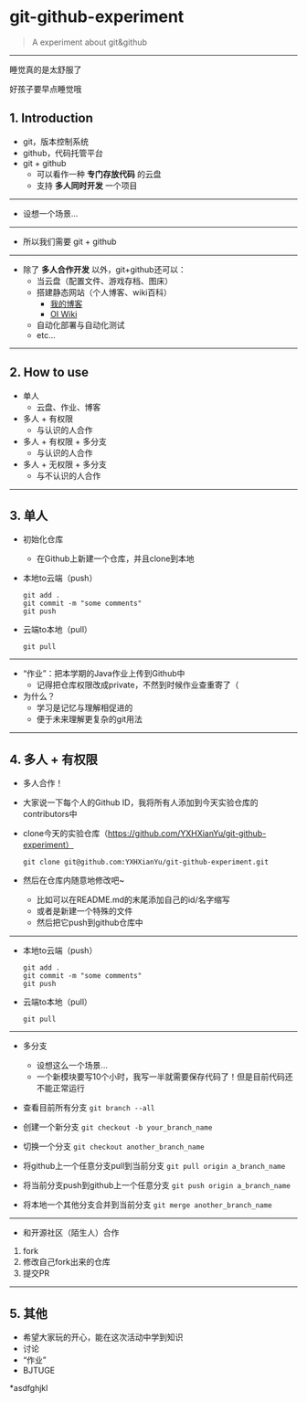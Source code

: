 # git-github-experiment
> A experiment about git&amp;github

---

睡觉真的是太舒服了

好孩子要早点睡觉哦

## 1. Introduction

* git，版本控制系统
* github，代码托管平台
* git + github
  * 可以看作一种 **专门存放代码** 的云盘
  * 支持 **多人同时开发** 一个项目

---

* 设想一个场景...

---

* 所以我们需要 git + github

---

* 除了 **多人合作开发** 以外，git+github还可以：
  * 当云盘（配置文件、游戏存档、图床）
  * 搭建静态网站（个人博客、wiki百科）
    * [我的博客](https://yxhxianyu.fun/)
    * [OI Wiki](https://oi-wiki.org/)
  * 自动化部署与自动化测试
  * etc...

---

## 2. How to use

* 单人
  * 云盘、作业、博客
* 多人 + 有权限
  * 与认识的人合作
* 多人 + 有权限 + 多分支
  * 与认识的人合作
* 多人 + 无权限 + 多分支
  * 与不认识的人合作

---

## 3. 单人

* 初始化仓库
  * 在Github上新建一个仓库，并且clone到本地

* 本地to云端（push）
  ```
  git add .
  git commit -m "some comments"
  git push
  ```

* 云端to本地（pull）
  ```
  git pull
  ```

---

* “作业”：把本学期的Java作业上传到Github中
  * 记得把仓库权限改成private，不然到时候作业查重寄了（
* 为什么？
  * 学习是记忆与理解相促进的
  * 便于未来理解更复杂的git用法

---

## 4. 多人 + 有权限

* 多人合作！

* 大家说一下每个人的Github ID，我将所有人添加到今天实验仓库的contributors中

* clone今天的实验仓库（https://github.com/YXHXianYu/git-github-experiment）
  ```
  git clone git@github.com:YXHXianYu/git-github-experiment.git
  ```

* 然后在仓库内随意地修改吧~
  * 比如可以在README.md的末尾添加自己的id/名字缩写
  * 或者是新建一个特殊的文件
  * 然后把它push到github仓库中

---

* 本地to云端（push）
  ```
  git add .
  git commit -m "some comments"
  git push
  ```

* 云端to本地（pull）
  ```
  git pull
  ```

---

* 多分支
  * 设想这么一个场景...
  * 一个新模块要写10个小时，我写一半就需要保存代码了！但是目前代码还不能正常运行

* 查看目前所有分支 `git branch --all`
* 创建一个新分支 `git checkout -b your_branch_name`
* 切换一个分支 `git checkout another_branch_name`
* 将github上一个任意分支pull到当前分支 `git pull origin a_branch_name`
* 将当前分支push到github上一个任意分支 `git push origin a_branch_name`
* 将本地一个其他分支合并到当前分支 `git merge another_branch_name`

---

* 和开源社区（陌生人）合作
1. fork
2. 修改自己fork出来的仓库
3. 提交PR

---

## 5. 其他

* 希望大家玩的开心，能在这次活动中学到知识
* 讨论
* “作业”
* BJTUGE




*asdfghjkl
